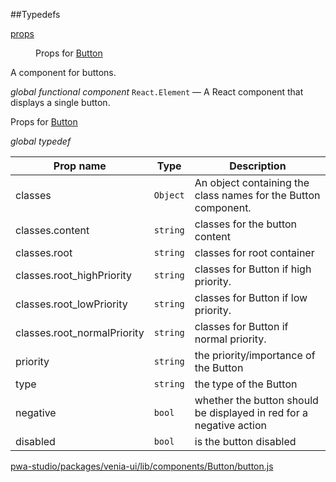 ##Typedefs

<dl>
<dt><a href="#props">props</a></dt>
<dd>

Props for [Button](#Button)

</dd>
</dl>


A component for buttons.

*global* *functional component*
`React.Element` — A React component that displays a single button.

Props for [Button](#Button)

*global* *typedef*

| Prop name | Type | Description |
| --- | --- | --- |
| classes | `Object` | An object containing the class names for the Button component. |
| classes.content | `string` | classes for the button content |
| classes.root | `string` | classes for root container |
| classes.root_highPriority | `string` | classes for Button if high priority. |
| classes.root_lowPriority | `string` | classes for Button if low priority. |
| classes.root_normalPriority | `string` | classes for Button if normal priority. |
| priority | `string` | the priority/importance of the Button |
| type | `string` | the type of the Button |
| negative | `bool` | whether the button should be displayed in red for a negative action |
| disabled | `bool` | is the button disabled |



[pwa-studio/packages/venia-ui/lib/components/Button/button.js](https://github.com/magento/pwa-studio/blob/develop/packages/venia-ui/lib/components/Button/button.js)